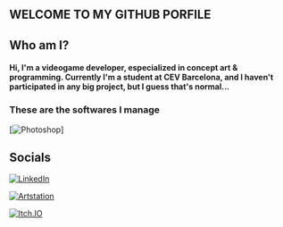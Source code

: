 WELCOME TO MY GITHUB PORFILE
---

## Who am I?

#### Hi, I'm a videogame developer, especialized in concept art & programming. Currently I'm a student at CEV Barcelona, and I haven't participated in any big project, but I guess that's normal...

### These are the softwares I manage

[![Photoshop](https://img.shields.io/badge/style=for-the-badge&logo=Photoshopn&logoColor=white&labelColor=101010)]


## Socials

[![LinkedIn](https://img.shields.io/badge/LinkedIn-PauMadorell-0077B5?style=for-the-badge&logo=linkedin&logoColor=white&labelColor=101010)](https://www.linkedin.com/in/pau-madorell-taulats-765431224/)  

[![Artstation](https://img.shields.io/badge/Artstation-MiauPadu-0077B5?style=for-the-badge&logo=Artstation&logoColor=blue&labelColor=101010)](https://www.artstation.com/miau_padu)

[![Itch.IO](https://img.shields.io/badge/Itch.io-MiauPadu-0077B5?style=for-the-badge&logo=Itch.io&logoColor=white&labelColor=101010)](https://miau-padu.itch.io/)
